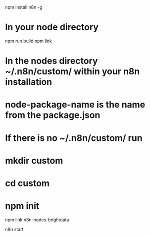 

npm install n8n -g

# In your node directory
npm run build
npm link

# In the nodes directory ~/.n8n/custom/ within your n8n installation
# node-package-name is the name from the package.json
# If there is no ~/.n8n/custom/ run
# mkdir custom 
# cd custom 
# npm init

npm link n8n-nodes-brightdata

n8n start

